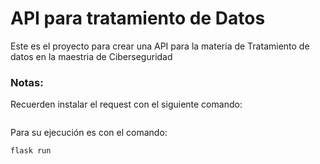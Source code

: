 # API para tratamiento de Datos

Este es el proyecto para crear una API para la materia de Tratamiento de datos en la maestria de Ciberseguridad

### Notas:
Recuerden instalar el request con el siguiente comando: 

```pip install requests
```
Para su ejecución es con el comando: 

```
flask run
```